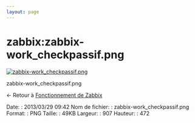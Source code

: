 ```yaml
---
layout: page
---
```


zabbix:zabbix-work\_checkpassif.png
===================================

[![zabbix-work\_checkpassif.png](..//assets/media/zabbix/zabbix-work_checkpassif.png@cache=&w=900&h=468 "zabbix-work_checkpassif.png")](..//assets/media/zabbix/zabbix-work_checkpassif.png@cache= "Afficher le fichier original")

zabbix-work\_checkpassif.png

← Retour à [Fonctionnement de
Zabbix](../../zabbix/zabbix-work.html "zabbix:zabbix-work")

Date:
:   2013/03/29 09:42
Nom de fichier:
:   zabbix-work\_checkpassif.png
Format:
:   PNG
Taille:
:   49KB
Largeur:
:   907
Hauteur:
:   472

